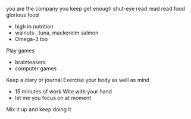you are the company you keep
get enough shut-eye
read read read
food glorious food
 - high in nutrition
 - walnuts , tuna, mackerelm salmon
 - Omega-3 too
 
Play games
 - brainteasers
 - computer games

Keep a diary or journal
Exercise your body as well as mind
 - 15 minutes of work
Wite with your hand
  - let me you focus on at moment
  
Mix it up and keep doing it
